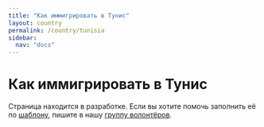 ```yaml
---
title: "Как иммигрировать в Тунис"
layout: country
permalink: /country/tunisia
sidebar:
  nav: "docs"
---
```


# Как иммигрировать в Тунис

Страница находится в разработке. Если вы хотите помочь заполнить её по [шаблону](/template), пишите в нашу [группу волонтёров](https://t.me/+FHi3FnJaoWJkMDAx).
